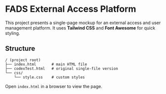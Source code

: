 # FADS External Access Platform

This project presents a single-page mockup for an external access and user management platform. It uses **Tailwind CSS** and **Font Awesome** for quick styling.

## Structure

```
/ (project root)
├── index.html       # main HTML file
├── codexTest.html   # original single-file version
└── css/
    └── style.css    # custom styles
```

Open `index.html` in a browser to view the page.